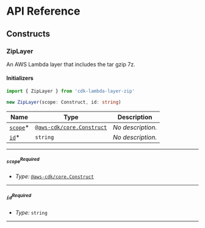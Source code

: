 # API Reference <a name="API Reference" id="api-reference"></a>

## Constructs <a name="Constructs" id="constructs"></a>

### ZipLayer <a name="cdk-lambda-layer-zip.ZipLayer" id="cdklambdalayerzipziplayer"></a>

An AWS Lambda layer that includes the tar gzip 7z.

#### Initializers <a name="cdk-lambda-layer-zip.ZipLayer.Initializer" id="cdklambdalayerzipziplayerinitializer"></a>

```typescript
import { ZipLayer } from 'cdk-lambda-layer-zip'

new ZipLayer(scope: Construct, id: string)
```

| **Name** | **Type** | **Description** |
| --- | --- | --- |
| [`scope`](#cdklambdalayerzipziplayerparameterscope)<span title="Required">*</span> | [`@aws-cdk/core.Construct`](#@aws-cdk/core.Construct) | *No description.* |
| [`id`](#cdklambdalayerzipziplayerparameterid)<span title="Required">*</span> | `string` | *No description.* |

---

##### `scope`<sup>Required</sup> <a name="cdk-lambda-layer-zip.ZipLayer.parameter.scope" id="cdklambdalayerzipziplayerparameterscope"></a>

- *Type:* [`@aws-cdk/core.Construct`](#@aws-cdk/core.Construct)

---

##### `id`<sup>Required</sup> <a name="cdk-lambda-layer-zip.ZipLayer.parameter.id" id="cdklambdalayerzipziplayerparameterid"></a>

- *Type:* `string`

---








